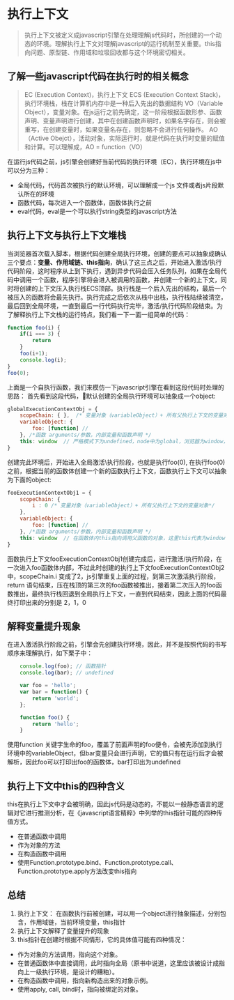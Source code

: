 # 执行上下文
> 执行上下文被定义成javascript引擎在处理理解js代码时，所创建的一个动态的环境。理解执行上下文对理解javascript的运行机制至关重要。this指向问题、原型链、作用域和垃圾回收都与这个环境密切相关。

## 了解一些javascript代码在执行时的相关概念
> EC (Execution Context)，执行上下文
> ECS (Execution Context Stack)，执行环境栈，栈在计算机内存中是一种后入先出的数据结构
> VO（Variable Object），变量对象。在js运行之前先确定，这一阶段根据函数形参、函数声明、变量声明进行创建，其中在创建函数声明时，如果名字存在，则会被重写，在创建变量时，如果变量名存在，则忽略不会进行任何操作。
> AO（Active Obejct），活动对象，实际运行时，就是代码在执行时变量的赋值和计算。可以理解成，AO = function（VO）

在运行js代码之前，js引擎会创建好当前代码的执行环境（EC），执行环境在js中可以分为三种：
+ 全局代码，代码首次被执行的默认环境，可以理解成一个js 文件或者js片段默认所在的环境
+ 函数代码，每次进入一个函数体，函数体执行之前
+ eval代码，eval是一个可以执行string类型的javascript方法

## 执行上下文与执行上下文堆栈
当浏览器首次载入脚本，根据代码创建全局执行环境，创建的要点可以抽象成确认三个要点：**变量、作用域链、this指向**，确认了这三点之后，开始进入激活/执行代码阶段，这时程序从上到下执行，遇到异步代码会压入任务队列，如果在全局代码中调用一个函数，程序引擎将会进入被调用的函数，并创建一个新的上下文，同时将创建的上下文压入执行栈ECS顶部。执行栈是一个后入先出的结构，最后一个被压入的函数将会最先执行。执行完成之后依次从栈中出栈，执行栈陆续被清空，最后回到全局环境，一直到最后一行代码执行完毕，激活/执行代码阶段结束。为了解释执行上下文栈的运行特点，我们看一下一面一组简单的代码：

```javascript
function foo(i) {  
    if(i === 3) { 
        return
    }  
    foo(i+1);  
    console.log(i);  
}  
foo(0);
```
上面是一个自执行函数，我们来模仿一下javascript引擎在看到这段代码时处理的思路：
首先看到这段代码，默认创建的全局执行环境可以抽象成一个object:
```javascript
globalExecutionContextObj = {
    scopeChain: { },  /* 变量对象（variableObject）+ 所有父执行上下文的变量对象*/ 
    variableObject: {  
        foo: [function] //
    }, /*函数 arguments/参数，内部变量和函数声明 */
    this: window  // 严格模式下为undefined，node中为global，浏览器为window，这里理解可以理解为全局对象
}

```
创建完此环境后，开始进入全局激活\执行阶段，也就是执行foo(0), 在执行foo(0)之前，根据当前的函数体创建一个新的函数执行上下文，函数执行上下文可以抽象为下面的object:

```javascript
fooExecutionContextObj1 = {
    scopeChain: { 
        i : 0 /* 变量对象（variableObject）+ 所有父执行上下文的变量对象*/ 
    },  
    variableObject: {  
        foo: [function] //
    }, /*函数 arguments/参数，内部变量和函数声明 */
    this: window  // 在函数体内this指向调用父函数的对象，这里this代表为window
}
```
函数执行上下文fooExecutionContextObj1创建完成后，进行激活/执行阶段，在一次进入foo函数体内部，不过此时创建的执行上下文fooExecutionContextObj2中，scopeChain.i 变成了2，js引擎重复上面的过程，到第三次激活执行阶段，return 语句结束，压在栈顶的第三次的foo函数被推出，接着第二次压入的foo函数推出，最终执行栈回退到全局执行上下文，一直到代码结束，因此上面的代码最终打印出来的分别是 2，1，0

## 解释变量提升现象
在进入激活执行阶段之前，引擎会先创建执行环境，因此，并不是按照代码的书写顺序来理解执行，如下栗子中：
```javascript
    console.log(foo); // 函数指针
    console.log(bar); // undefined

    var foo = 'hello';
    var bar = function() {
        return 'world';
    };

    function foo() {
        return 'hello';
    }
```
使用function 关键字生命的foo，覆盖了前面声明的foo便令，会被先添加到执行环境中的variableObject，但bar变量只会进行声明，它的值只有在运行后才会被解析，因此foo可以打印出foo的函数体，bar打印出为undefined


## 执行上下文中this的四种含义
this在执行上下文中才会被明确，因此js代码是动态的，不能以一般静态语言的逻辑对它进行推测分析，在《javascript语言精粹》中列举的this指针可能的四种传值方式。
+ 在普通函数中调用
+ 作为对象的方法
+ 在构造函数中调用
+ 使用Function.prototype.bind、Function.prototype.call、Function.prototype.apply方法改变this指向


## 总结
1. 执行上下文： 在函数执行前被创建，可以用一个object进行抽象描述，分别包含，作用域链，当前环境变量，this指针
2. 执行上下文解释了变量提升的现象
3. this指针在创建时根据不同情形，它的具体值可能有四种情况：
  + 作为对象的方法调用，指向这个对象。
  + 在普通函数体中直接调用，此时指向全局（原书中说道，这里应该被设计成指向上一级执行环境，是设计的糟粕）。
  + 在构造函数中调用，指向新构造出来的对象示例。
  + 使用apply, call, bind时，指向被绑定的对象。
  
